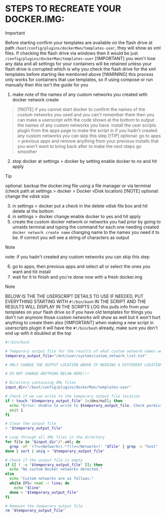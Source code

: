# STEPS TO RECREATE YOUR DOCKER.IMG:
> [!IMPORTANT] 
>  Before starting confirm your templates are available on the flash drive at path `/boot/config/plugins/dockerMan/templates-user`, they will show as xml files.
>  If checking the flash drive via windows then it would be just `/config/plugins/dockerMan/templates-user`
> [!IMPORTANT]
> you won't lose any data and all settings for your containers will be retained unless your flash drive is corrupted which is why you check the flash 
drive for the xml templates before starting like mentioned above
  > [!WARNING]
  > this process only works for containers that use templates, so if using compose or run manually then this isn't the guide for you
 
1. make note of the names of any custom networks you created with docker network create
  >  [!NOTE]
  > if you cannot start docker to confirm the names of the custom networks you used and you can't remember them then you can make a userscript with the code shown at the bottom to output the names of any custom networks you have. install the user scripts plugin from the apps page to make the script in
  > if you hadn't created any custom networks you can skip this step
  > [!TIP]
  > optional: go to apps > previous apps and remove anything from your previous installs that you won't want to bring back after to make the next steps go smoother
2. stop docker at settings > docker by setting enable docker to no and hit apply
  > [!TIP]
  > optional: backup the docker.img file using a file manager or via terminal (check path at settings > docker > Docker vDisk location)
  > [!NOTE]
  > optional: change the vdisk size
3. in settings > docker put a check in the delete vdisk file box and hit delete at the bottom
4. in settings > docker change enable docker to yes and hit apply
5. create the custom docker network or networks you had prior by going to unraids terminal and typing the command for each one needing created `docker network create name` changing name to the names you need it to be. If correct you will see a string of characters as output
  > [!NOTE]
  > note: if you hadn't created any custom networks you can skip this step
6. go to apps, then previous apps and select all or select the ones you want and hit install
7. wait for it to finish and you're done now with a fresh docker.img
> [!NOTE]
> BELOW IS THE THE USERSCRIPT DETAILS TO USE IF NEEDED, PUT EVERYTHING STARTING WITH `#!/bin/bash` IN THE SCRIPT AND THE RESULTS WILL DISPLAY IN THE SCRIPTS LOG
> this pulls info from your templates on your flash drive so if you have old templates for things you don't run anymore those custom networks will show as well but it won't hurt anything to create them also
> [!IMPORTANT]
> when making a new script in userscripts plugin it will have the `#!/bin/bash` already, make sure you don't end up with it doubled at the top
 
```bash
#!/bin/bash

# Temporary output file for the results of what custom network names were in use
temporary_output_file="/mnt/user/system/custom_network_list.txt"

# ONLY CHANGE THE OUTPUT LOCATION ABOVE IF NEEDING A DIFFERENT LOCATION. THE FILE IS DELETED AUTOMATICALLY AT THE END OF THE SCRIPT

# DO NOT CHANGE ANYTHING BELOW HERE!!!

# Directory containing XML files
input_dir="/boot/config/plugins/dockerMan/templates-user"

# Check if we can write to the temporary output file location
if ! touch "$temporary_output_file" 2>/dev/null; then
  echo "Error: Unable to write to $temporary_output_file. Check permissions, check if system share exists and what it's settings are."
  exit 1
fi

# Clear the output file
> "$temporary_output_file"

# Loop through all XML files in the directory
for file in "$input_dir"/*.xml; do
  grep -oP '(?<=<Network>).*?(?=</Network>)' "$file" | grep -v "host" | grep -v "none" | grep -v "bridge" | grep -v "^br" | grep -v "^eth" | grep -v "^wg" | grep -v "container:"
done | sort | uniq > "$temporary_output_file"

# Check if the output file is empty
if [[ ! -s "$temporary_output_file" ]]; then
  echo "No custom Docker networks detected."
else
  echo "Custom networks are as follows:"
  while IFS= read -r line; do
    echo "$line"
  done < "$temporary_output_file"
fi

# Removes the temporary output file
rm "$temporary_output_file"
```
